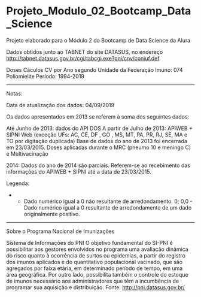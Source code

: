 # Projeto_Modulo_02_Bootcamp_Data_Science
Projeto elaborado para o Módulo 2 do Bootcamp de Data Science da Alura

Dados obtidos junto ao TABNET do site DATASUS, no endereço http://tabnet.datasus.gov.br/cgi/tabcgi.exe?pni/cnv/cpniuf.def

Doses Cáculos CV por Ano segundo Unidade da Federação
Imuno: 074 Poliomielite
Período: 1994-2019

-------------------------------

Notas:

Data de atualização dos dados: 04/09/2019

Os dados apresentados em 2013 se referem à soma dos seguintes dados:

Até Junho de 2013: dados do API DOS
A partir de Julho de 2013: APIWEB + SIPNI Web (exceção UFs: AC, CE, DF , GO , MS, MT, PA, PR, RJ, SE, MA e TO por digitação duplicada)
Base de dados do ano de 2013 foi encerrada em 23/03/2015.
Doses aplicadas durante o MRC (pneumo 10 e meningo C) e Multivacinação

2014:
Dados do ano de 2014 são parciais. Referem-se ao recebimento das informações do APIWEB + SIPNI até a data de 23/03/2015.

Legenda:

-	- Dado numérico igual a 0 não resultante de arredondamento.
0; 0,0	- Dado numérico igual a 0 resultante de arredondamento de um dado originalmente positivo.

------------------------------------


Sobre o Programa Nacional de Imunizações

Sistema de Informações do PNI
O objetivo fundamental do SI-PNI é possibilitar aos gestores envolvidos no programa uma avaliação dinâmica do risco quanto à ocorrência de surtos ou epidemias, a partir do registro dos imunos aplicados e do quantitativo populacional vacinado, que são agregados por faixa etária, em determinado período de tempo, em uma área geográfica. Por outro lado, possibilita também o controle do estoque de imunos necessário aos administradores que têm a incumbência de programar sua aquisição e distribuição.
Fonte: http://pni.datasus.gov.br/

